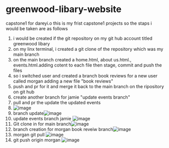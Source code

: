 # greenwood-libary-website
capstone1 for dareyi.o
this is my frist capstone1 projects
so the staps i would be taken are as follows
1. i would be created  if the git repository on my git hub account titled greenwood libary
2. on my linx terminal, i created a git clone of the repository which was my main branch   
3. on the main branch created a home.html, about us.html., events.html.adding cotent to each file then stage, commit and push the files
4. so i switched user and created a branch book reviews for a new user called morgan adding a new file "book reviews"
5. push and pr for it and merge  it back to the main branch on the ripository on git hub
6. create another branch for jamie "update events branch"
7. pull and pr the update the updated events
8. ![image](https://github.com/user-attachments/assets/2cecfdcb-a4e7-4635-a468-d713fe29b25a)
10. branch update![image](https://github.com/user-attachments/assets/0dd88fa7-95b9-4a3d-a9dd-f8eaf863d868)
11. update events branch jamie ![image](https://github.com/user-attachments/assets/54eca6b2-55ca-485b-9244-c58b5ead7bf8)
12. Git clone in for main branch![image](https://github.com/user-attachments/assets/e885afd2-3a3a-454e-9b2a-cad0b17cf2e8)
13. branch creation for morgan book reveiw branch![image](https://github.com/user-attachments/assets/099e8db4-99f2-4010-9e25-b4013cc20497)
14. morgan git pull ![image](https://github.com/user-attachments/assets/5dc1bad8-b24d-477c-9794-7ce33ba8a27c)
15. git push origin morgan ![image](https://github.com/user-attachments/assets/3db9ac77-56cc-412e-9ba4-7ba3543e546a)







